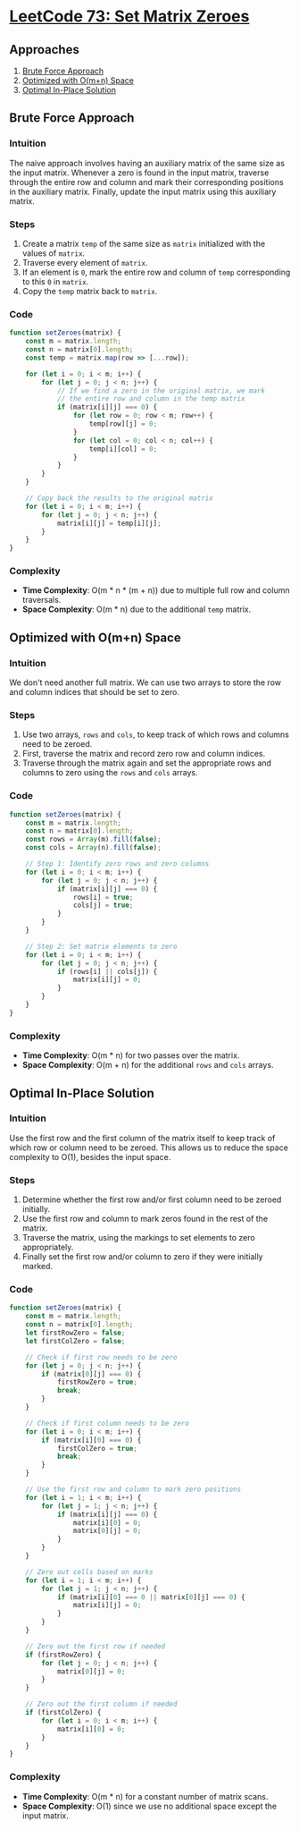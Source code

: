 # [LeetCode 73: Set Matrix Zeroes](https://leetcode.com/problems/set-matrix-zeroes/)

## Approaches
1. [Brute Force Approach](#brute-force-approach)
2. [Optimized with O(m+n) Space](#optimized-with-om+n-space)
3. [Optimal In-Place Solution](#optimal-in-place-solution)

## Brute Force Approach

### Intuition
The naive approach involves having an auxiliary matrix of the same size as the input matrix. Whenever a zero is found in the input matrix, traverse through the entire row and column and mark their corresponding positions in the auxiliary matrix. Finally, update the input matrix using this auxiliary matrix.

### Steps
1. Create a matrix `temp` of the same size as `matrix` initialized with the values of `matrix`.
2. Traverse every element of `matrix`.
3. If an element is `0`, mark the entire row and column of `temp` corresponding to this `0` in `matrix`.
4. Copy the `temp` matrix back to `matrix`.

### Code
```javascript
function setZeroes(matrix) {
    const m = matrix.length;
    const n = matrix[0].length;
    const temp = matrix.map(row => [...row]);

    for (let i = 0; i < m; i++) {
        for (let j = 0; j < n; j++) {
            // If we find a zero in the original matrix, we mark 
            // the entire row and column in the temp matrix
            if (matrix[i][j] === 0) {
                for (let row = 0; row < m; row++) {
                    temp[row][j] = 0;
                }
                for (let col = 0; col < n; col++) {
                    temp[i][col] = 0;
                }
            }
        }
    }

    // Copy back the results to the original matrix
    for (let i = 0; i < m; i++) {
        for (let j = 0; j < n; j++) {
            matrix[i][j] = temp[i][j];
        }
    }
}
```

### Complexity
- **Time Complexity**: O(m * n * (m + n)) due to multiple full row and column traversals.
- **Space Complexity**: O(m * n) due to the additional `temp` matrix.

## Optimized with O(m+n) Space 

### Intuition
We don't need another full matrix. We can use two arrays to store the row and column indices that should be set to zero.

### Steps
1. Use two arrays, `rows` and `cols`, to keep track of which rows and columns need to be zeroed.
2. First, traverse the matrix and record zero row and column indices.
3. Traverse through the matrix again and set the appropriate rows and columns to zero using the `rows` and `cols` arrays.

### Code
```javascript
function setZeroes(matrix) {
    const m = matrix.length;
    const n = matrix[0].length;
    const rows = Array(m).fill(false);
    const cols = Array(n).fill(false);

    // Step 1: Identify zero rows and zero columns
    for (let i = 0; i < m; i++) {
        for (let j = 0; j < n; j++) {
            if (matrix[i][j] === 0) {
                rows[i] = true;
                cols[j] = true;
            }
        }
    }

    // Step 2: Set matrix elements to zero
    for (let i = 0; i < m; i++) {
        for (let j = 0; j < n; j++) {
            if (rows[i] || cols[j]) {
                matrix[i][j] = 0;
            }
        }
    }
}
```

### Complexity
- **Time Complexity**: O(m * n) for two passes over the matrix.
- **Space Complexity**: O(m + n) for the additional `rows` and `cols` arrays.

## Optimal In-Place Solution

### Intuition
Use the first row and the first column of the matrix itself to keep track of which row or column need to be zeroed. This allows us to reduce the space complexity to O(1), besides the input space.

### Steps
1. Determine whether the first row and/or first column need to be zeroed initially.
2. Use the first row and column to mark zeros found in the rest of the matrix.
3. Traverse the matrix, using the markings to set elements to zero appropriately.
4. Finally set the first row and/or column to zero if they were initially marked.

### Code
```javascript
function setZeroes(matrix) {
    const m = matrix.length;
    const n = matrix[0].length;
    let firstRowZero = false;
    let firstColZero = false;

    // Check if first row needs to be zero
    for (let j = 0; j < n; j++) {
        if (matrix[0][j] === 0) {
            firstRowZero = true;
            break;
        }
    }

    // Check if first column needs to be zero
    for (let i = 0; i < m; i++) {
        if (matrix[i][0] === 0) {
            firstColZero = true;
            break;
        }
    }

    // Use the first row and column to mark zero positions
    for (let i = 1; i < m; i++) {
        for (let j = 1; j < n; j++) {
            if (matrix[i][j] === 0) {
                matrix[i][0] = 0;
                matrix[0][j] = 0;
            }
        }
    }

    // Zero out cells based on marks
    for (let i = 1; i < m; i++) {
        for (let j = 1; j < n; j++) {
            if (matrix[i][0] === 0 || matrix[0][j] === 0) {
                matrix[i][j] = 0;
            }
        }
    }

    // Zero out the first row if needed
    if (firstRowZero) {
        for (let j = 0; j < n; j++) {
            matrix[0][j] = 0;
        }
    }

    // Zero out the first column if needed
    if (firstColZero) {
        for (let i = 0; i < m; i++) {
            matrix[i][0] = 0;
        }
    }
}
```

### Complexity
- **Time Complexity**: O(m * n) for a constant number of matrix scans.
- **Space Complexity**: O(1) since we use no additional space except the input matrix.


